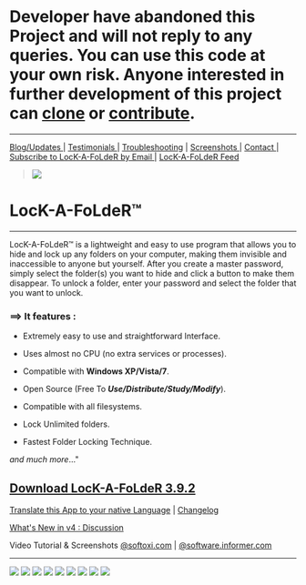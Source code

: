 # Developer have abandoned this Project and will not reply to any queries. **You can use this code at your own risk**. Anyone interested in further development of this project can [clone](https://code.google.com/p/lock-a-folder/source/clones) or [contribute](https://code.google.com/p/lock-a-folder/source/browse/). #


---


[Blog/Updates ](http://lockafolder.blogspot.com/) | [Testimonials ](http://lockafolder.blogspot.com/p/warm-testimonials.html) | [Troubleshooting](http://code.google.com/p/lock-a-folder/issues/detail?id=41) | [Screenshots ](https://picasaweb.google.com/106496345989884457633/LocKAFoLdeR3102?authuser=0&feat=directlink) | [Contact ](http://lockafolder.blogspot.com/p/contact-us.html) | [Subscribe to LocK-A-FoLdeR by Email ](http://feedburner.google.com/fb/a/mailverify?uri=Lockafolder&amp;loc=en_US) | [LocK-A-FoLdeR Feed ](http://feeds.feedburner.com/Lockafolder)
> [![](http://s7.addthis.com/static/btn/v2/lg-share-en.gif)](http://www.addthis.com/bookmark.php?v=250&amp;pubid=ra-4fb7755c75644395&amp;url=http%3A%2F%2Flock-a-folder.googlecode.com%2F&amp;)

# LocK-A-FoLdeR™ #

---

LocK-A-FoLdeR™ is a lightweight and easy to use program that allows you to hide and lock up any folders on your computer, making them invisible and inaccessible to anyone but yourself. After you create a master password, simply select the folder(s) you want to hide and click a button to make them disappear. To unlock a folder, enter your password and select the folder that you want to unlock.

### ==> It features : ###

  * Extremely easy to use and straightforward Interface.

  * Uses almost no CPU (no extra services or processes).

  * Compatible with **Windows XP/Vista/7**.

  * Open Source (Free To _**Use/Distribute/Study/Modify**_).

  * Compatible with all filesystems.

  * Lock Unlimited folders.

  * Fastest Folder Locking Technique.

_and much more_..."

## [Download LocK-A-FoLdeR 3.9.2](https://lock-a-folder.googlecode.com/files/LocK-A-FoLdeR-V3.9.2.exe) ##

[Translate this App to your native Language](http://code.google.com/p/lock-a-folder/issues/detail?id=27) | [Changelog](http://code.google.com/p/lock-a-folder/source/browse/Changes.txt)

[What's New in v4 : Discussion](http://code.google.com/p/lock-a-folder/issues/detail?id=64)

Video Tutorial & Screenshots  [@softoxi.com](http://www.softoxi.com/lock-a-folder-video-trailer-screenshots.html) | [@software.informer.com](http://video.informer.com/s1/win/lock-a-folder1/lock_a_folder.htm)




---


[![](https://lh3.googleusercontent.com/-p8HzN3-D7yI/T5uQZVsejZI/AAAAAAAAADE/CPws_Q8wLaY/s170/t.jpg)](http://www.insightsintechnology.com/2012/04/lock-folder-secures-your-private-files.html) [![](http://img.informer.com/awards/si_editor5.gif)](http://lock-a-folder1.software.informer.com/) [![](http://img.informer.com/awards/software_awards_no_viruses.gif)](http://lock-a-folder1.software.informer.com/) [![](http://www.softpedia.com/base_img/softpedia_free_award_f.gif)](http://www.softpedia.com/get/Security/Lockdown/LocK-A-FoLdeR.shtml) [![](http://www.softoxi.com/images/public/awards/award.png)](http://www.softoxi.com/lock-a-folder.html)  [![](http://www.findmysoft.com/LocK-A-FoLdeR_award.png)](http://lock-a-folder.findmysoft.com/review/) [![](http://www.softepic.com/skins/Images/softepic_5Star.png)](http://www.softepic.com/windows/security-privacy/lockdown/lockafolder/)  [![](http://www.windows7download.com/templates/w7d/images/awards/award_5.png)](http://www.windows7download.com/win7-lock-a-folder/vvmkaytk.html)  [![](http://www.findmysoft.com/review2_4_LocK-A-FoLdeR_award.png)](http://lock-a-folder.findmysoft.com/)